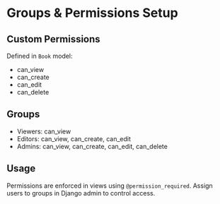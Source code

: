 # Groups & Permissions Setup

## Custom Permissions
Defined in `Book` model:
- can_view
- can_create
- can_edit
- can_delete

## Groups
- Viewers: can_view
- Editors: can_view, can_create, can_edit
- Admins: can_view, can_create, can_edit, can_delete

## Usage
Permissions are enforced in views using `@permission_required`.
Assign users to groups in Django admin to control access.
